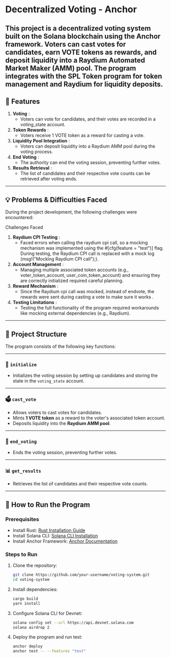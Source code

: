 # Decentralized Voting - Anchor

This project is a decentralized voting system built on the Solana blockchain using the Anchor framework. Voters can cast votes for candidates, earn VOTE tokens as rewards, and deposit liquidity into a Raydium Automated Market Maker (AMM) pool. The program integrates with the SPL Token program for token management and Raydium for liquidity deposits.
---

## 📌 Features

1. **Voting** : 
    - Voters can vote for candidates, and their votes are recorded in a voting_state account.
2. **Token Rewards** : 
    - Voters receive 1 VOTE token as a reward for casting a vote.
3. **Liquidity Pool Integration** : 
    - Voters can deposit liquidity into a Raydium AMM pool during the voting process.
4. **End Voting** : 
    - The authority can end the voting session, preventing further votes.
5. **Results Retrieval** : 
    - The list of candidates and their respective vote counts can be retrieved after voting ends.

---



## 💡 Problems & Difficulties Faced

During the project development, the following challenges were encountered:

Challenges Faced
1. **Raydium CPI Testing** :
    - Faced errors when calling the raydium cpi call, so a mocking mechanism was implemented using the #[cfg(feature = "test")] flag. During testing, the Raydium CPI call is replaced with a mock log (msg!("Mocking Raydium CPI call");).
2. **Account Management** :
    - Managing multiple associated token accounts (e.g., voter_token_account, user_coin_token_account) and ensuring they are correctly initialized required careful planning.
3. **Reward Mechanism** :
    - Since the Raydium cpi call was mocked, instead of endvote, the rewards were sent during casting a vote to make sure it works .  
3. **Testing Limitations** :
    - Testing the full functionality of the program required workarounds like mocking external dependencies (e.g., Raydium).  

---

## 📂 Project Structure

The program consists of the following key functions:

---

### 🔨 `initialize`
- Initializes the voting session by setting up candidates and storing the state in the `voting_state` account.  

---

### 🗳️ `cast_vote`
- Allows voters to cast votes for candidates.  
- Mints **1 VOTE token** as a reward to the voter's associated token account.  
- Deposits liquidity into the **Raydium AMM pool**.  

---

### 🛑 `end_voting`
- Ends the voting session, preventing further votes.  

---

### 📊 `get_results`
- Retrieves the list of candidates and their respective vote counts.  

---

## 🚀 How to Run the Program

### Prerequisites
- Install Rust: [Rust Installation Guide](https://www.rust-lang.org/tools/install)
- Install Solana CLI: [Solana CLI Installation](https://docs.solana.com/cli/install-solana-cli-tools)
- Install Anchor Framework: [Anchor Documentation](https://www.anchor-lang.com/)

### Steps to Run
1. Clone the repository:
   ```bash
   git clone https://github.com/your-username/voting-system.git
   cd voting-system

2. Install dependencies:
   ```bash
   cargo build
   yarn install

3. Configure Solana CLI for Devnet:
    ```bash
    solana config set --url https://api.devnet.solana.com
    solana airdrop 2

4. Deploy the program and run test:
    ```bash
    anchor deploy
    anchor test -- --features "test"



